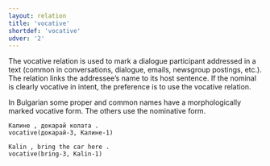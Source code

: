 ```yaml
---
layout: relation
title: 'vocative'
shortdef: 'vocative'
udver: '2'
---
```


The vocative relation is used to mark a dialogue participant addressed in a text (common in conversations, dialogue, emails, newsgroup postings, etc.). The relation links the addressee’s name to its host sentence. If the nominal is clearly vocative in intent, the preference is to use the vocative relation. 

In Bulgarian some proper and common names have a morphologically marked vocative form. The others use the nominative form.

~~~ sdparse
Калине , докарай колата .
vocative(докарай-3, Калине-1)
~~~

~~~ sdparse
Kalin , bring the car here .
vocative(bring-3, Kalin-1)
~~~
<!-- Interlanguage links updated Po 11. listopadu 2024, 20:11:28 CET -->
